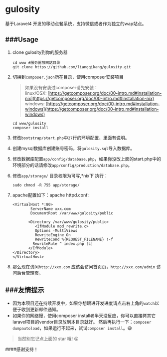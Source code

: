 # gulosity
基于Laravel4 开发的移动点餐系统，支持微信或者作为独立的wap站点。

###Usage
---
1. clone gulosity到你的服务器

	```
	cd www #服务器放网站目录
	git clone https://github.com/liangqikang/gulosity.git
	```

1. 切换到`composer.json`所在目录，使用composer安装项目

	> 如果没有安装过composer请先安装：<br>
 	linux/OSX: [https://getcomposer.org/doc/00-intro.md#installation-nix](https://getcomposer.org/doc/00-intro.md#installation-nix)<br>
 	windows: [https://getcomposer.org/doc/00-intro.md#installation-windows](https://getcomposer.org/doc/00-intro.md#installation-windows)

	```
	cd www/gulosity
	composer install
	```

1. 修改`bootstrap/start.php`中`27`行的环境配置，里面有说明。
1. 创建mysql数据库创建账号密码，将`gulosity.sql`导入数据库。
1. 修改数据库配置`app/config/database.php`，如果你没改上面的start.php中的环境部分的话请修改`app/config/production/database.php`。
1. 修改`app/storage/` 目录权限为可写,*nix下 执行：

    ```
    sudo chmod -R 755 app/storage/
    ```
    
1. apache配置如下：apache httpd.conf:
  	```
    <VirtualHost *:80>
            ServerName xxx.com
            DocumentRoot /var/www/gulosity/public
    
           <Directory /var/www/gulosity/public>
              <IfModule mod_rewrite.c>
              Options -MultiViews
              RewriteEngine On
              RewriteCond %{REQUEST_FILENAME} !-f
             RewriteRule ^ index.php [L]
           </IfModule>
    </Directory>
    </VirtualHost>
  	```

1. 那么现在访问`http://xxx.com` 应该会访问首页页，`http://xxx.com/admin` 访问后台管理页。

###友情提示
---
- 因为本项目还在持续开发中，如果你想跟进开发进度请点击右上角的`watch`以便于收到更新邮件通知。
- 如果你的网络慢，使用composer install老半天没反应，你可以直接拷其它laravel项目的vendor目录放到本目录就好。
然后再执行一下：`composer dumpautoload`，如果运行不起来，试试`composer install`。:smiley:

> 当然别忘记点上面的 star 哦! :stuck_out_tongue_winking_eye:

####感谢支持！
